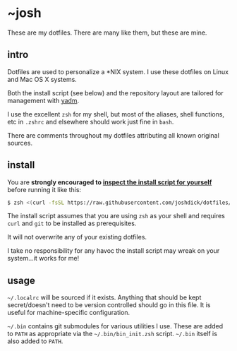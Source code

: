 # ~josh

These are my dotfiles. There are many like them, but these are mine.

## intro

Dotfiles are used to personalize a *NIX system. I use these dotfiles on Linux and Mac OS X systems.

Both the install script (see below) and the repository layout are tailored for management with [yadm](https://yadm.io).

I use the excellent `zsh` for my shell, but most of the aliases, shell functions, etc in `.zshrc` and elsewhere should work just fine in `bash`.

There are comments throughout my dotfiles attributing all known original sources.

## install

You are **strongly encouraged to [inspect the install script for yourself](https://raw.githubusercontent.com/joshdick/dotfiles/main/.dotfiles_utils/install.sh)** before running it like this:

```sh
$ zsh <(curl -fsSL https://raw.githubusercontent.com/joshdick/dotfiles/main/.dotfiles_utils/install.sh)
```

The install script assumes that you are using `zsh` as your shell and requires `curl` and `git` to be installed as prerequisites.

It will not overwrite any of your existing dotfiles.

I take no responsibility for any havoc the install script may wreak on your system...it works for me!

## usage

`~/.localrc` will be sourced if it exists. Anything that should be kept secret/doesn't need to be version controlled should go in this file. It is useful for machine-specific configuration.

`~/.bin` contains git submodules for various utilities I use. These are added to `PATH` as appropriate via the `~/.bin/bin_init.zsh` script. `~/.bin` itself is also added to `PATH`.
